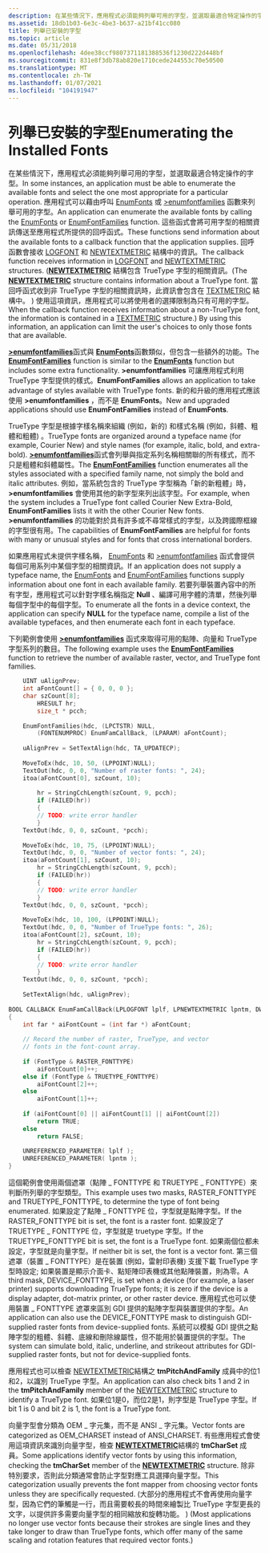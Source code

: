 ```yaml
---
description: 在某些情況下，應用程式必須能夠列舉可用的字型，並選取最適合特定操作的字型。
ms.assetid: 18db1b03-6e3c-4be3-b637-a21bf41cc080
title: 列舉已安裝的字型
ms.topic: article
ms.date: 05/31/2018
ms.openlocfilehash: 4dee38ccf9807371181388536f1230d222d448bf
ms.sourcegitcommit: 831e8f3db78ab820e1710cede244553c70e50500
ms.translationtype: MT
ms.contentlocale: zh-TW
ms.lasthandoff: 01/07/2021
ms.locfileid: "104191947"
---
```

# <a name="enumerating-the-installed-fonts"></a><span data-ttu-id="7f208-103">列舉已安裝的字型</span><span class="sxs-lookup"><span data-stu-id="7f208-103">Enumerating the Installed Fonts</span></span>

<span data-ttu-id="7f208-104">在某些情況下，應用程式必須能夠列舉可用的字型，並選取最適合特定操作的字型。</span><span class="sxs-lookup"><span data-stu-id="7f208-104">In some instances, an application must be able to enumerate the available fonts and select the one most appropriate for a particular operation.</span></span> <span data-ttu-id="7f208-105">應用程式可以藉由呼叫 [EnumFonts](/windows/desktop/api/Wingdi/nf-wingdi-enumfontsa) 或 [>enumfontfamilies](/windows/desktop/api/Wingdi/nf-wingdi-enumfontfamiliesa) 函數來列舉可用的字型。</span><span class="sxs-lookup"><span data-stu-id="7f208-105">An application can enumerate the available fonts by calling the [EnumFonts](/windows/desktop/api/Wingdi/nf-wingdi-enumfontsa) or [EnumFontFamilies](/windows/desktop/api/Wingdi/nf-wingdi-enumfontfamiliesa) function.</span></span> <span data-ttu-id="7f208-106">這些函式會將可用字型的相關資訊傳送至應用程式所提供的回呼函式。</span><span class="sxs-lookup"><span data-stu-id="7f208-106">These functions send information about the available fonts to a callback function that the application supplies.</span></span> <span data-ttu-id="7f208-107">回呼函數會接收 [LOGFONT](/windows/win32/api/wingdi/ns-wingdi-logfonta) 和 [NEWTEXTMETRIC](/windows/win32/api/wingdi/ns-wingdi-newtextmetrica) 結構中的資訊。</span><span class="sxs-lookup"><span data-stu-id="7f208-107">The callback function receives information in [LOGFONT](/windows/win32/api/wingdi/ns-wingdi-logfonta) and [NEWTEXTMETRIC](/windows/win32/api/wingdi/ns-wingdi-newtextmetrica) structures.</span></span> <span data-ttu-id="7f208-108"> ([**NEWTEXTMETRIC**](/windows/win32/api/wingdi/ns-wingdi-newtextmetrica) 結構包含 TrueType 字型的相關資訊。</span><span class="sxs-lookup"><span data-stu-id="7f208-108">(The [**NEWTEXTMETRIC**](/windows/win32/api/wingdi/ns-wingdi-newtextmetrica) structure contains information about a TrueType font.</span></span> <span data-ttu-id="7f208-109">當回呼函式收到非 TrueType 字型的相關資訊時，此資訊會包含在 [TEXTMETRIC](/windows/win32/api/wingdi/ns-wingdi-textmetrica) 結構中。 ) 使用這項資訊，應用程式可以將使用者的選擇限制為只有可用的字型。</span><span class="sxs-lookup"><span data-stu-id="7f208-109">When the callback function receives information about a non-TrueType font, the information is contained in a [TEXTMETRIC](/windows/win32/api/wingdi/ns-wingdi-textmetrica) structure.) By using this information, an application can limit the user's choices to only those fonts that are available.</span></span>

<span data-ttu-id="7f208-110">[**>enumfontfamilies**](/windows/win32/api/wingdi/nf-wingdi-enumfontfamiliesa)函式與 [**EnumFonts**](/windows/win32/api/wingdi/nf-wingdi-enumfontsa)函數類似，但包含一些額外的功能。</span><span class="sxs-lookup"><span data-stu-id="7f208-110">The [**EnumFontFamilies**](/windows/win32/api/wingdi/nf-wingdi-enumfontfamiliesa) function is similar to the [**EnumFonts**](/windows/win32/api/wingdi/nf-wingdi-enumfontsa) function but includes some extra functionality.</span></span> <span data-ttu-id="7f208-111">**>enumfontfamilies** 可讓應用程式利用 TrueType 字型提供的樣式。</span><span class="sxs-lookup"><span data-stu-id="7f208-111">**EnumFontFamilies** allows an application to take advantage of styles available with TrueType fonts.</span></span> <span data-ttu-id="7f208-112">新的和升級的應用程式應該使用 **>enumfontfamilies** ，而不是 **EnumFonts**。</span><span class="sxs-lookup"><span data-stu-id="7f208-112">New and upgraded applications should use **EnumFontFamilies** instead of **EnumFonts**.</span></span>

<span data-ttu-id="7f208-113">TrueType 字型是根據字樣名稱來組織 (例如，新的) 和樣式名稱 (例如，斜體、粗體和粗體) 。</span><span class="sxs-lookup"><span data-stu-id="7f208-113">TrueType fonts are organized around a typeface name (for example, Courier New) and style names (for example, italic, bold, and extra-bold).</span></span> <span data-ttu-id="7f208-114">[**>enumfontfamilies**](/windows/win32/api/wingdi/nf-wingdi-enumfontfamiliesa)函式會列舉與指定系列名稱相關聯的所有樣式，而不只是粗體和斜體屬性。</span><span class="sxs-lookup"><span data-stu-id="7f208-114">The [**EnumFontFamilies**](/windows/win32/api/wingdi/nf-wingdi-enumfontfamiliesa) function enumerates all the styles associated with a specified family name, not simply the bold and italic attributes.</span></span> <span data-ttu-id="7f208-115">例如，當系統包含的 TrueType 字型稱為「新的新粗體」時， **>enumfontfamilies** 會使用其他的新字型來列出該字型。</span><span class="sxs-lookup"><span data-stu-id="7f208-115">For example, when the system includes a TrueType font called Courier New Extra-Bold, **EnumFontFamilies** lists it with the other Courier New fonts.</span></span> <span data-ttu-id="7f208-116">**>enumfontfamilies** 的功能對於具有許多或不尋常樣式的字型，以及跨國際框線的字型很有用。</span><span class="sxs-lookup"><span data-stu-id="7f208-116">The capabilities of **EnumFontFamilies** are helpful for fonts with many or unusual styles and for fonts that cross international borders.</span></span>

<span data-ttu-id="7f208-117">如果應用程式未提供字樣名稱， [EnumFonts](/windows/desktop/api/Wingdi/nf-wingdi-enumfontsa) 和 [>enumfontfamilies](/windows/desktop/api/Wingdi/nf-wingdi-enumfontfamiliesa) 函式會提供每個可用系列中某個字型的相關資訊。</span><span class="sxs-lookup"><span data-stu-id="7f208-117">If an application does not supply a typeface name, the [EnumFonts](/windows/desktop/api/Wingdi/nf-wingdi-enumfontsa) and [EnumFontFamilies](/windows/desktop/api/Wingdi/nf-wingdi-enumfontfamiliesa) functions supply information about one font in each available family.</span></span> <span data-ttu-id="7f208-118">若要列舉裝置內容中的所有字型，應用程式可以針對字樣名稱指定 **Null** 、編譯可用字體的清單，然後列舉每個字型中的每個字型。</span><span class="sxs-lookup"><span data-stu-id="7f208-118">To enumerate all the fonts in a device context, the application can specify **NULL** for the typeface name, compile a list of the available typefaces, and then enumerate each font in each typeface.</span></span>

<span data-ttu-id="7f208-119">下列範例會使用 [**>enumfontfamilies**](/windows/win32/api/wingdi/nf-wingdi-enumfontfamiliesa) 函式來取得可用的點陣、向量和 TrueType 字型系列的數目。</span><span class="sxs-lookup"><span data-stu-id="7f208-119">The following example uses the [**EnumFontFamilies**](/windows/win32/api/wingdi/nf-wingdi-enumfontfamiliesa) function to retrieve the number of available raster, vector, and TrueType font families.</span></span>


```C++
    UINT uAlignPrev; 
    int aFontCount[] = { 0, 0, 0 }; 
    char szCount[8];
        HRESULT hr;
        size_t * pcch; 
 
    EnumFontFamilies(hdc, (LPCTSTR) NULL, 
        (FONTENUMPROC) EnumFamCallBack, (LPARAM) aFontCount); 
 
    uAlignPrev = SetTextAlign(hdc, TA_UPDATECP); 
 
    MoveToEx(hdc, 10, 50, (LPPOINT)NULL); 
    TextOut(hdc, 0, 0, "Number of raster fonts: ", 24); 
    itoa(aFontCount[0], szCount, 10); 
        
        hr = StringCchLength(szCount, 9, pcch);
        if (FAILED(hr))
        {
        // TODO: write error handler 
        }
    TextOut(hdc, 0, 0, szCount, *pcch); 
 
    MoveToEx(hdc, 10, 75, (LPPOINT)NULL); 
    TextOut(hdc, 0, 0, "Number of vector fonts: ", 24); 
    itoa(aFontCount[1], szCount, 10);
        hr = StringCchLength(szCount, 9, pcch);
        if (FAILED(hr))
        {
        // TODO: write error handler 
        } 
    TextOut(hdc, 0, 0, szCount, *pcch); 
 
    MoveToEx(hdc, 10, 100, (LPPOINT)NULL); 
    TextOut(hdc, 0, 0, "Number of TrueType fonts: ", 26); 
    itoa(aFontCount[2], szCount, 10);
        hr = StringCchLength(szCount, 9, pcch);
        if (FAILED(hr))
        {
        // TODO: write error handler 
        }
    TextOut(hdc, 0, 0, szCount, *pcch); 
 
    SetTextAlign(hdc, uAlignPrev); 
 
BOOL CALLBACK EnumFamCallBack(LPLOGFONT lplf, LPNEWTEXTMETRIC lpntm, DWORD FontType, LPVOID aFontCount) 
{ 
    int far * aiFontCount = (int far *) aFontCount; 
 
    // Record the number of raster, TrueType, and vector  
    // fonts in the font-count array.  
 
    if (FontType & RASTER_FONTTYPE) 
        aiFontCount[0]++; 
    else if (FontType & TRUETYPE_FONTTYPE) 
        aiFontCount[2]++; 
    else 
        aiFontCount[1]++; 
 
    if (aiFontCount[0] || aiFontCount[1] || aiFontCount[2]) 
        return TRUE; 
    else 
        return FALSE; 
 
    UNREFERENCED_PARAMETER( lplf ); 
    UNREFERENCED_PARAMETER( lpntm ); 
} 
```



<span data-ttu-id="7f208-120">這個範例會使用兩個遮罩（點陣 \_ FONTTYPE 和 TRUETYPE \_ FONTTYPE）來判斷所列舉的字型類型。</span><span class="sxs-lookup"><span data-stu-id="7f208-120">This example uses two masks, RASTER\_FONTTYPE and TRUETYPE\_FONTTYPE, to determine the type of font being enumerated.</span></span> <span data-ttu-id="7f208-121">如果設定了點陣 \_ FONTTYPE 位，字型就是點陣字型。</span><span class="sxs-lookup"><span data-stu-id="7f208-121">If the RASTER\_FONTTYPE bit is set, the font is a raster font.</span></span> <span data-ttu-id="7f208-122">如果設定了 TRUETYPE \_ FONTTYPE 位，字型就是 truetype 字型。</span><span class="sxs-lookup"><span data-stu-id="7f208-122">If the TRUETYPE\_FONTTYPE bit is set, the font is a TrueType font.</span></span> <span data-ttu-id="7f208-123">如果兩個位都未設定，字型就是向量字型。</span><span class="sxs-lookup"><span data-stu-id="7f208-123">If neither bit is set, the font is a vector font.</span></span> <span data-ttu-id="7f208-124">第三個遮罩（裝置 \_ FONTTYPE）是在裝置 (例如，雷射印表機) 支援下載 TrueType 字型時設定; 如果裝置是顯示介面卡、點矩陣印表機或其他點陣裝置，則為零。</span><span class="sxs-lookup"><span data-stu-id="7f208-124">A third mask, DEVICE\_FONTTYPE, is set when a device (for example, a laser printer) supports downloading TrueType fonts; it is zero if the device is a display adapter, dot-matrix printer, or other raster device.</span></span> <span data-ttu-id="7f208-125">應用程式也可以使用裝置 \_ FONTTYPE 遮罩來區別 GDI 提供的點陣字型與裝置提供的字型。</span><span class="sxs-lookup"><span data-stu-id="7f208-125">An application can also use the DEVICE\_FONTTYPE mask to distinguish GDI-supplied raster fonts from device-supplied fonts.</span></span> <span data-ttu-id="7f208-126">系統可以模擬 GDI 提供之點陣字型的粗體、斜體、底線和刪除線屬性，但不能用於裝置提供的字型。</span><span class="sxs-lookup"><span data-stu-id="7f208-126">The system can simulate bold, italic, underline, and strikeout attributes for GDI-supplied raster fonts, but not for device-supplied fonts.</span></span>

<span data-ttu-id="7f208-127">應用程式也可以檢查 [NEWTEXTMETRIC](/windows/win32/api/wingdi/ns-wingdi-newtextmetrica)結構之 **tmPitchAndFamily** 成員中的位1和2，以識別 TrueType 字型。</span><span class="sxs-lookup"><span data-stu-id="7f208-127">An application can also check bits 1 and 2 in the **tmPitchAndFamily** member of the [NEWTEXTMETRIC](/windows/win32/api/wingdi/ns-wingdi-newtextmetrica) structure to identify a TrueType font.</span></span> <span data-ttu-id="7f208-128">如果位1是0，而位2是1，則字型是 TrueType 字型。</span><span class="sxs-lookup"><span data-stu-id="7f208-128">If bit 1 is 0 and bit 2 is 1, the font is a TrueType font.</span></span>

<span data-ttu-id="7f208-129">向量字型會分類為 OEM \_ 字元集，而不是 ANSI \_ 字元集。</span><span class="sxs-lookup"><span data-stu-id="7f208-129">Vector fonts are categorized as OEM\_CHARSET instead of ANSI\_CHARSET.</span></span> <span data-ttu-id="7f208-130">有些應用程式會使用這項資訊來識別向量字型，檢查 [**NEWTEXTMETRIC**](/windows/win32/api/wingdi/ns-wingdi-newtextmetrica)結構的 **tmCharSet** 成員。</span><span class="sxs-lookup"><span data-stu-id="7f208-130">Some applications identify vector fonts by using this information, checking the **tmCharSet** member of the [**NEWTEXTMETRIC**](/windows/win32/api/wingdi/ns-wingdi-newtextmetrica) structure.</span></span> <span data-ttu-id="7f208-131">除非特別要求，否則此分類通常會防止字型對應工具選擇向量字型。</span><span class="sxs-lookup"><span data-stu-id="7f208-131">This categorization usually prevents the font mapper from choosing vector fonts unless they are specifically requested.</span></span> <span data-ttu-id="7f208-132"> (大部分的應用程式不會再使用向量字型，因為它們的筆觸是一行，而且需要較長的時間來繪製比 TrueType 字型更長的文字，以提供許多需要向量字型的相同縮放和旋轉功能。 ) </span><span class="sxs-lookup"><span data-stu-id="7f208-132">(Most applications no longer use vector fonts because their strokes are single lines and they take longer to draw than TrueType fonts, which offer many of the same scaling and rotation features that required vector fonts.)</span></span>

 

 
